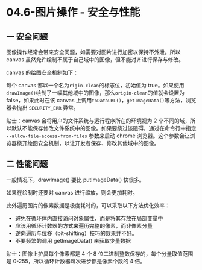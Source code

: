 # 04.6-图片操作 - 安全与性能

## 一 安全问题

图像操作经常会带来安全问题，如需要对图片进行加密以保持不外泄。所以 canvas 虽然允许绘制不属于自己域中的图像，但不能对齐进行保存与修改。

canvas 的绘图安全机制如下：

每个 canvas 都以一个名为`rigin-clean`的标志位，初始值为 true。如果使用`drawImage()`绘制了一幅其他域中的图像，那么`origin-clean`的值就会设置为 false，如果此时在该 canvas 上调用`toDataURL()`，`getImageData()`等方法，浏览器会抛出 `SECURITY_ERR` 异常。

贴士：canvas 会将用户的文件系统与运行程序所在的环境视为 2 个不同的域，所以默认不能保存修改文件系统中的图像。如果要绕过该阻碍，通过在命令行中指定 `--allow-file-access-from-files` 参数来启动 chrome 浏览器。这个参数会让浏览器绕开绘图安全机制，以让开发者保存、修改其他域中的图像。

## 二 性能问题

一般情况下，drawImage() 要比 putImageData() 快很多。

如果在绘制时还要对 canvas 进行缩放，则会更加耗时。

此外遍历图片的像素数据是极度耗时的，可以采取以下方法优化效率：

- 避免在循环体内直接访问对象属性，而是将其存放在局部变量中
- 应该用循环计数器的方式来遍历完整的像素，而非像素分量
- 逆向遍历与位移（bit-shifting）技巧的效果并不好。
- 不要频繁的调用 getImageData() 来获取少量数据

贴士：图像上护具每个像素都是 4 个 8 位二进制整数保存的，每个分量取值范围是 0-255，所以循环计数器每次进步都是像素个数的 4 倍。
